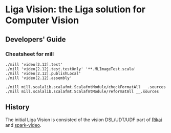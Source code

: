# Liga Vision: the Liga solution for Computer Vision
## Developers' Guide
### Cheatsheet for mill
```
./mill 'video[2.12].test'
./mill 'video[2.12].test.testOnly' '**.MLImageTest.scala'
./mill 'video[2.12].publishLocal'
./mill 'video[2.12].assembly'

./mill mill.scalalib.scalafmt.ScalafmtModule/checkFormatAll __.sources
./mill mill.scalalib.scalafmt.ScalafmtModule/reformatAll __.sources
```

## History
The initial Liga Vision is consisted of the vision DSL/UDT/UDF part of [Rikai](https://github.com/eto-ai/rikai) and [spark-video](https://github.com/eto-ai/spark-video).
